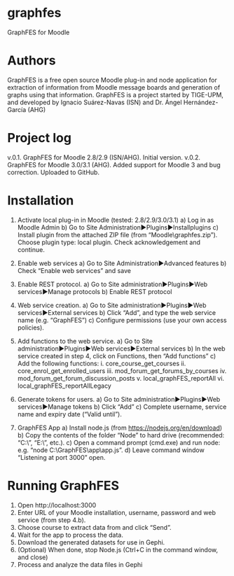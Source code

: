 # graphfes
GraphFES for Moodle

# Authors
GraphFES is a free open source Moodle plug-in and node application for extraction of information from Moodle message boards and generation of graphs using that information.
GraphFES is a project started by TIGE-UPM, and developed by Ignacio Suárez-Navas (ISN) and Dr. Ángel Hernández-García (AHG)

# Project log

v.0.1. GraphFES for Moodle 2.8/2.9 (ISN/AHG). Initial version.
v.0.2. GraphFES for Moodle 3.0/3.1 (AHG). Added support for Moodle 3 and bug correction. Uploaded to GitHub.

# Installation
1. Activate local plug-in in Moodle (tested: 2.8/2.9/3.0/3.1)
  a) Log in as Moodle Admin
  b) Go to Site Administration►Plugins►Installplugins
  c) Install plugin from the attached ZIP file (from “Moodle\graphfes.zip”). Choose plugin type: local plugin. Check acknowledgement and continue.

2. Enable web services
  a) Go to Site Administration►Advanced features
  b) Check “Enable web services” and save

3. Enable REST protocol.
  a) Go to Site administration►Plugins►Web services►Manage protocols
  b) Enable REST protocol
  
4. Web service creation.
  a) Go to Site administration►Plugins►Web services►External services
  b) Click “Add”, and type the web service name (e.g. “GraphFES”)
  c) Configure permissions (use your own access policies).
  
5. Add functions to the web service.
  a) Go to Site administration►Plugins►Web services►External services
  b) In the web service created in step 4, click on Functions, then “Add functions”
  c) Add the following functions:
    i.   core_course_get_courses
    ii.  core_enrol_get_enrolled_users
    iii. mod_forum_get_forums_by_courses
    iv.  mod_forum_get_forum_discussion_posts
    v.   local_graphFES_reportAll
    vi.  local_graphFES_reportAllLegacy
    
6. Generate tokens for users.
  a) Go to Site administration►Plugins►Web services►Manage tokens
  b) Click “Add”
  c) Complete username, service name and expiry date (“Valid until”).
  
7. GraphFES App
  a) Install node.js (from https://nodejs.org/en/download)
  b) Copy the contents of the folder “Node” to hard drive (recommended: “C:\”, “E:\”, etc.).
  c) Open a command prompt (cmd.exe) and run node: e.g. “node C:\GraphFES\app\app.js”.
  d) Leave command window “Listening at port 3000” open.
  
# Running GraphFES

1. Open http://localhost:3000
2. Enter URL of your Moodle installation, username, password and web service (from step 4.b).
3. Choose course to extract data from and click “Send”.
4. Wait for the app to process the data.
5. Download the generated datasets for use in Gephi.
6. (Optional) When done, stop Node.js (Ctrl+C in the command window, and close)
7. Process and analyze the data files in Gephi

